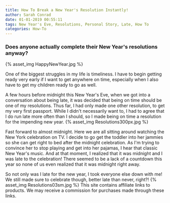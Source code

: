 ```yaml
---
title: How To Break a New Year's Resolution Instantly!
author: Sarah Conrad
date: 01-01-2019 00:55:11
tags: New Year's Eve, Resolutions, Personal Story, Late, How To
categories: How-To
---
```


### Does anyone actually complete their New Year's resolutions anyway?

{% asset_img HappyNewYear.jpg %}

One of the biggest struggles in my life is timeliness. I have to begin getting ready very early if I want to get anywhere on time, especially when I also have to get my children ready to go as well.

A few hours before midnight this New Year's Eve, when we got into a conversation about being late, it was decided that being on time should be one of my resolutions. Thus far, I had only made one other resolution, to get my very first passport. While I didn't necessarily want to, I had to agree that I do run late more often than I should, so I made being on time a resolution for the impending new year.
{% asset_img Resolutions300px.jpg %}

Fast forward to almost midnight. Here we are all sitting around watching the New York celebration on TV. I decide to go get the toddler into her jammies so she can get right to bed after the midnight celebration. As I'm trying to convince her to stop playing and get into her pajamas, I hear that classic New Year's music. And at that moment, I realized that it was midnight and I was late to the celebration! There seemed to be a lack of a countdown this year so none of us even realized that it was midnight right away. 

So not only was I late for the new year, I took everyone else down with me! We still made sure to celebrate though, better late than never, right?!
{% asset_img Resolutions03sm.jpg %}
This site contains affiliate links to products. We may receive a commission for purchases made through these links.